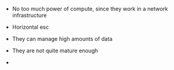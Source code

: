 
* No too much power of compute, since they work in a network infrastructure
* Horizontal esc
* They can manage high amounts of data

* They are not quite mature enough
* 